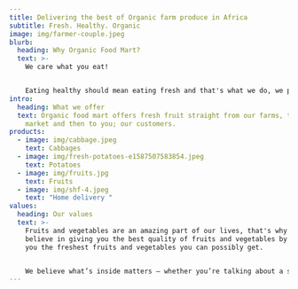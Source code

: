 ```yaml
---
title: Delivering the best of Organic farm produce in Africa
subtitle: Fresh. Healthy. Organic
image: img/farmer-couple.jpeg
blurb:
  heading: Why Organic Food Mart?
  text: >-
    We care what you eat!


    Eating healthy should mean eating fresh and that's what we do, we provide fresh fruits to our customers
intro:
  heading: What we offer
  text: Organic food mart offers fresh fruit straight from our farms, to the food
    market and then to you; our customers.
products:
  - image: img/cabbage.jpeg
    text: Cabbages
  - image: img/fresh-potatoes-e1587507583854.jpeg
    text: Potatoes
  - image: img/fruits.jpg
    text: Fruits
  - image: img/shf-4.jpeg
    text: "Home delivery "
values:
  heading: Our values
  text: >-
    Fruits and vegetables are an amazing part of our lives, that's why we
    believe in giving you the best quality of fruits and vegetables by serving
    you the freshest fruits and vegetables you can possibly get.


    We believe what’s inside matters — whether you’re talking about a salad or a smoothie, our goal is to bring you as close to perfection as we can.
---
```

